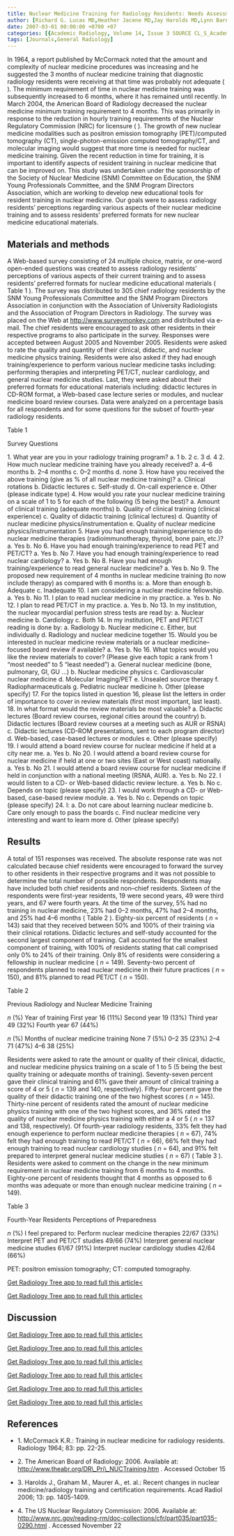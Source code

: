 ```yaml
---
title: Nuclear Medicine Training for Radiology Residents: Needs Assessment Survey
author: [Richard G. Lucas MD,Heather Jacene MD,Jay Harolds MD,Lynn Barnes MEd BS,Alan Maurer MD]
date: 2007-03-01 00:00:00 +0700 +07
categories: [{Academic Radiology, Volume 14, Issue 3 SOURCE CL_S_AcademicRadiologyVolume14Issue3 1}]
tags: [Journals,General Radiology]
---
```

In 1964, a report published by McCormack noted that the amount and complexity of nuclear medicine procedures was increasing and he suggested the 3 months of nuclear medicine training that diagnostic radiology residents were receiving at that time was probably not adequate ( ). The minimum requirement of time in nuclear medicine training was subsequently increased to 6 months, where it has remained until recently. In March 2004, the American Board of Radiology decreased the nuclear medicine minimum training requirement to 4 months. This was primarily in response to the reduction in hourly training requirements of the Nuclear Regulatory Commission (NRC) for licensure ( ). The growth of new nuclear medicine modalities such as positron emission tomography (PET)/computed tomography (CT), single-photon-emission computed tomography/CT, and molecular imaging would suggest that more time is needed for nuclear medicine training. Given the recent reduction in time for training, it is important to identify aspects of resident training in nuclear medicine that can be improved on. This study was undertaken under the sponsorship of the Society of Nuclear Medicine (SNM) Committee on Education, the SNM Young Professionals Committee, and the SNM Program Directors Association, which are working to develop new educational tools for resident training in nuclear medicine. Our goals were to assess radiology residents’ perceptions regarding various aspects of their nuclear medicine training and to assess residents’ preferred formats for new nuclear medicine educational materials.

## Materials and methods

A Web-based survey consisting of 24 multiple choice, matrix, or one-word open-ended questions was created to assess radiology residents’ perceptions of various aspects of their current training and to assess residents’ preferred formats for nuclear medicine educational materials (  Table 1 ). The survey was distributed to 305 chief radiology residents by the SNM Young Professionals Committee and the SNM Program Directors Association in conjunction with the Association of University Radiologists and the Association of Program Directors in Radiology. The survey was placed on the Web at  http://www.surveymonkey.com and distributed via e-mail. The chief residents were encouraged to ask other residents in their respective programs to also participate in the survey. Responses were accepted between August 2005 and November 2005. Residents were asked to rate the quality and quantity of their clinical, didactic, and nuclear medicine physics training. Residents were also asked if they had enough training/experience to perform various nuclear medicine tasks including: performing therapies and interpreting PET/CT, nuclear cardiology, and general nuclear medicine studies. Last, they were asked about their preferred formats for educational materials including: didactic lectures in CD-ROM format, a Web-based case lecture series or modules, and nuclear medicine board review courses. Data were analyzed on a percentage basis for all respondents and for some questions for the subset of fourth-year radiology residents.

Table 1


Survey Questions


1\. What year are you in your radiology training program? a. 1 b. 2 c. 3 d. 4 2\. How much nuclear medicine training have you already received? a. 4–6 months b. 2–4 months c. 0–2 months d. none 3\. How have you received the above training (give as % of all nuclear medicine training)? a. Clinical rotations b. Didactic lectures c. Self-study d. On-call experience e. Other (please indicate type) 4\. How would you rate your nuclear medicine training on a scale of 1 to 5 for each of the following (5 being the best)? a. Amount of clinical training (adequate months) b. Quality of clinical training (clinical experience) c. Quality of didactic training (clinical lectures) d. Quantity of nuclear medicine physics/instrumentation e. Quality of nuclear medicine physics/instrumentation 5\. Have you had enough training/experience to do nuclear medicine therapies (radioimmunotherapy, thyroid, bone pain, etc.)? a. Yes b. No 6\. Have you had enough training/experience to read PET and PET/CT? a. Yes b. No 7\. Have you had enough training/experience to read nuclear cardiology? a. Yes b. No 8\. Have you had enough training/experience to read general nuclear medicine? a. Yes b. No 9\. The proposed new requirement of 4 months in nuclear medicine training (to now include therapy) as compared with 6 months is: a. More than enough b. Adequate c. Inadequate 10\. I am considering a nuclear medicine fellowship. a. Yes b. No 11\. I plan to read nuclear medicine in my practice. a. Yes b. No 12\. I plan to read PET/CT in my practice. a. Yes b. No 13\. In my institution, the nuclear myocardial perfusion stress tests are read by: a. Nuclear medicine b. Cardiology c. Both 14\. In my institution, PET and PET/CT reading is done by: a. Radiology b. Nuclear medicine c. Either, but individually d. Radiology and nuclear medicine together 15\. Would you be interested in nuclear medicine review materials or a nuclear medicine–focused board review if available? a. Yes b. No 16\. What topics would you like the review materials to cover? (Please give each topic a rank from 1 “most needed” to 5 “least needed”) a. General nuclear medicine (bone, pulmonary, GI, GU …) b. Nuclear medicine physics c. Cardiovascular nuclear medicine d. Molecular Imaging/PET e. Unsealed source therapy f. Radiopharmaceuticals g. Pediatric nuclear medicine h. Other (please specify) 17\. For the topics listed in question 16, please list the letters in order of importance to cover in review materials (first most important, last least). 18\. In what format would the review materials be most valuable? a. Didactic lectures (Board review courses, regional cities around the country) b. Didactic lectures (Board review courses at a meeting such as AUR or RSNA) c. Didactic lectures (CD-ROM presentations, sent to each program director) d. Web-based, case-based lectures or modules e. Other (please specify) 19\. I would attend a board review course for nuclear medicine if held at a city near me. a. Yes b. No 20\. I would attend a board review course for nuclear medicine if held at one or two sites (East or West coast) nationally. a. Yes b. No 21\. I would attend a board review course for nuclear medicine if held in conjunction with a national meeting (RSNA, AUR). a. Yes b. No 22\. I would listen to a CD- or Web-based didactic review lecture. a. Yes b. No c. Depends on topic (please specify) 23\. I would work through a CD- or Web-based, case-based review module. a. Yes b. No c. Depends on topic (please specify) 24\. I: a. Do not care about learning nuclear medicine b. Care only enough to pass the boards c. Find nuclear medicine very interesting and want to learn more d. Other (please specify)

## Results

A total of 151 responses was received. The absolute response rate was not calculated because chief residents were encouraged to forward the survey to other residents in their respective programs and it was not possible to determine the total number of possible respondents. Respondents may have included both chief residents and non–chief residents. Sixteen of the respondents were first-year residents, 19 were second years, 49 were third years, and 67 were fourth years. At the time of the survey, 5% had no training in nuclear medicine, 23% had 0–2 months, 47% had 2–4 months, and 25% had 4–6 months (  Table 2 ). Eighty-six percent of residents ( _n_ = 143) said that they received between 50% and 100% of their training via their clinical rotations. Didactic lectures and self-study accounted for the second largest component of training. Call accounted for the smallest component of training, with 100% of residents stating that call comprised only 0% to 24% of their training. Only 8% of residents were considering a fellowship in nuclear medicine ( _n_ = 149). Seventy-two percent of respondents planned to read nuclear medicine in their future practices ( _n_ = 150), and 81% planned to read PET/CT ( _n_ = 150).

Table 2


Previous Radiology and Nuclear Medicine Training


_n_ (%) Year of training First year 16 (11%) Second year 19 (13%) Third year 49 (32%) Fourth year 67 (44%)

_n_ (%) Months of nuclear medicine training None 7 (5%) 0–2 35 (23%) 2–4 71 (47%) 4–6 38 (25%)

Residents were asked to rate the amount or quality of their clinical, didactic, and nuclear medicine physics training on a scale of 1 to 5 (5 being the best quality training or adequate months of training). Seventy-seven percent gave their clinical training and 61% gave their amount of clinical training a score of 4 or 5 ( _n_ = 139 and 140, respectively). Fifty-four percent gave the quality of their didactic training one of the two highest scores ( _n_ = 145). Thirty-nine percent of residents rated the amount of nuclear medicine physics training with one of the two highest scores, and 36% rated the quality of nuclear medicine physics training with either a 4 or 5 ( _n_ = 137 and 138, respectively). Of fourth-year radiology residents, 33% felt they had enough experience to perform nuclear medicine therapies ( _n_ = 67), 74% felt they had enough training to read PET/CT ( _n_ = 66), 66% felt they had enough training to read nuclear cardiology studies ( _n_ = 64), and 91% felt prepared to interpret general nuclear medicine studies ( _n_ = 67) (  Table 3 ). Residents were asked to comment on the change in the new minimum requirement in nuclear medicine training from 6 months to 4 months. Eighty-one percent of residents thought that 4 months as opposed to 6 months was adequate or more than enough nuclear medicine training ( _n_ = 149).

Table 3


Fourth-Year Residents Perceptions of Preparedness


_n_ (%) I feel prepared to: Perform nuclear medicine therapies 22/67 (33%) Interpret PET and PET/CT studies 49/66 (74%) Interpret general nuclear medicine studies 61/67 (91%) Interpret nuclear cardiology studies 42/64 (66%)

PET: positron emission tomography; CT: computed tomography.


[Get Radiology Tree app to read full this article<](https://clinicalpub.com/app)

[Get Radiology Tree app to read full this article<](https://clinicalpub.com/app)

## Discussion

[Get Radiology Tree app to read full this article<](https://clinicalpub.com/app)

[Get Radiology Tree app to read full this article<](https://clinicalpub.com/app)

[Get Radiology Tree app to read full this article<](https://clinicalpub.com/app)

[Get Radiology Tree app to read full this article<](https://clinicalpub.com/app)

[Get Radiology Tree app to read full this article<](https://clinicalpub.com/app)

[Get Radiology Tree app to read full this article<](https://clinicalpub.com/app)

## References

- 1\. McCormack K.R.: Training in nuclear medicine for radiology residents. Radiology 1964; 83: pp. 22-25.


- 2\. The American Board of Radiology: 2006. Available at:  http://www.theabr.org/DR\_Pri\_NUCTraining.htm  . Accessed October 15


- 3\. Harolds J., Graham M., Maurer A., et. al.: Recent changes in nuclear medicine/radiology training and certification requirements. Acad Radiol 2006; 13: pp. 1405-1409.


- 4\. The US Nuclear Regulatory Commission: 2006. Available at:  http://www.nrc.gov/reading-rm/doc-collections/cfr/part035/part035-0290.html  . Accessed November 22